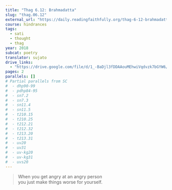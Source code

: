 ```yaml
---
title: "Thag 6.12: Brahmadatta"
slug: "thag.06.12"
external_url: "https://daily.readingfaithfully.org/thag-6-12-brahmadattattheragatha-brahmadatta/"
course: hindrances
tags:
  - sati
  - thought
  - thag
year: 2018
subcat: poetry
translator: sujato
drive_links:
  - "https://drive.google.com/file/d/1_-BaDjl3fDDAAouMEhwiVqdvzk7bGYW6/view?usp=drivesdk"
pages: 2
parallels: []
# Partial parallels from SC
#  - dhp90-99
#  - pdhp84-95
#  - sn7.2
#  - sn7.3
#  - sn11.4
#  - sn11.5
#  - t210.15
#  - t210.25
#  - t212.21
#  - t212.32
#  - t213.20
#  - t213.31
#  - uv20
#  - uv31
#  - uv-kg20
#  - uv-kg31
#  - uvs20
---
```


> When you get angry at an angry person  
you just make things worse for yourself.
